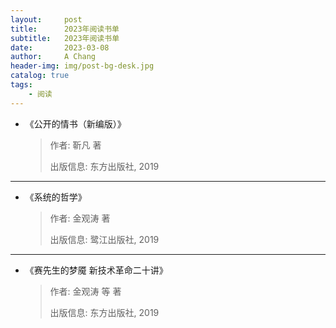 ```yaml
---
layout:     post
title:      2023年阅读书单
subtitle:   2023年阅读书单
date:       2023-03-08
author:     A Chang
header-img: img/post-bg-desk.jpg
catalog: true
tags:
    - 阅读
---
```



- 《公开的情书（新编版）》
    > 作者: 靳凡 著
    > 
    > 出版信息: 东方出版社, 2019

---

- 《系统的哲学》
    > 作者: 金观涛 著
    > 
    > 出版信息: 鹭江出版社, 2019

---

- 《赛先生的梦魇 新技术革命二十讲》
    > 作者: 金观涛 等 著
    > 
    > 出版信息: 东方出版社, 2019